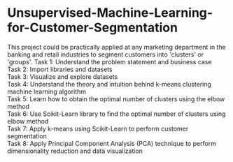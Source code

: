 # Unsupervised-Machine-Learning-for-Customer-Segmentation
This project could be practically applied at any marketing department in the banking and retail industries to segment customers into 'clusters' or 'groups'.
Task 1: Understand the problem statement and business case    
Task 2: Import libraries and datasets    
Task 3: Visualize and explore datasets    
Task 4: Understand the theory and intuition behind k-means clustering machine learning algorithm    
Task 5: Learn how to obtain the optimal number of clusters using the elbow method    
Task 6: Use Scikit-Learn library to find the optimal number of clusters using elbow method    
Task 7: Apply k-means using Scikit-Learn to perform customer segmentation    
Task 8: Apply Principal Component Analysis (PCA) technique to perform dimensionality reduction and data visualization  
